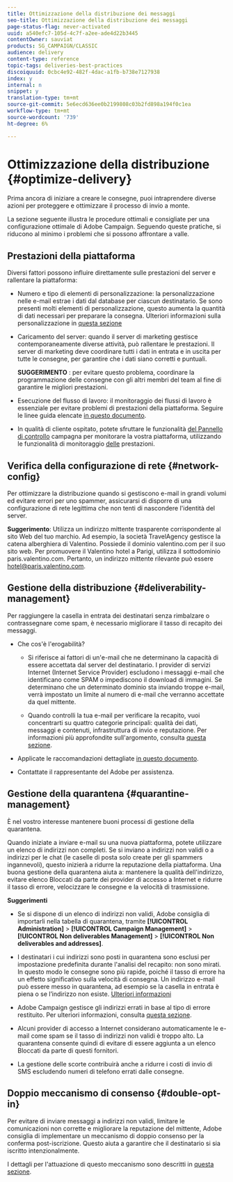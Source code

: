 ```yaml
---
title: Ottimizzazione della distribuzione dei messaggi
seo-title: Ottimizzazione della distribuzione dei messaggi
page-status-flag: never-activated
uuid: a540efc7-105d-4c7f-a2ee-ade4d22b3445
contentOwner: sauviat
products: SG_CAMPAIGN/CLASSIC
audience: delivery
content-type: reference
topic-tags: deliveries-best-practices
discoiquuid: 0cbc4e92-482f-4dac-a1fb-b738e7127938
index: y
internal: n
snippet: y
translation-type: tm+mt
source-git-commit: 5e6ecd636ee0b2199808c03b2fd898a194f0c1ea
workflow-type: tm+mt
source-wordcount: '739'
ht-degree: 6%

---
```



# Ottimizzazione della distribuzione {#optimize-delivery}

Prima ancora di iniziare a creare le consegne, puoi intraprendere diverse azioni per proteggere e ottimizzare il processo di invio a monte.

La sezione seguente illustra le procedure ottimali e consigliate per una configurazione ottimale di  Adobe Campaign. Seguendo queste pratiche, si riducono al minimo i problemi che si possono affrontare a valle.

## Prestazioni della piattaforma

Diversi fattori possono influire direttamente sulle prestazioni del server e rallentare la piattaforma:

* Numero e tipo di elementi di personalizzazione: la personalizzazione nelle e-mail estrae i dati dal database per ciascun destinatario. Se sono presenti molti elementi di personalizzazione, questo aumenta la quantità di dati necessari per preparare la consegna.  Ulteriori informazioni sulla personalizzazione in [questa sezione](../../delivery/using/about-personalization.md)

* Caricamento del server: quando il server di marketing gestisce contemporaneamente diverse attività, può rallentare le prestazioni. Il server di marketing deve coordinare tutti i dati in entrata e in uscita per tutte le consegne, per garantire che i dati siano corretti e puntuali.

   **SUGGERIMENTO** : per evitare questo problema, coordinare la programmazione delle consegne con gli altri membri del team al fine di garantire le migliori prestazioni.

* Esecuzione del flusso di lavoro: il monitoraggio dei flussi di lavoro è essenziale per evitare problemi di prestazioni della piattaforma. Seguire le linee guida elencate [in questo documento](../../workflow/using/workflow-best-practices.md#execution-and-performance).

* In qualità di cliente ospitato, potete sfruttare le funzionalità [del Pannello di controllo](https://docs.adobe.com/content/help/en/control-panel/using/discover-control-panel/key-features.html) campagna per monitorare la vostra piattaforma, utilizzando le funzionalità di monitoraggio [delle](https://docs.adobe.com/content/help/en/control-panel/using/performance-monitoring/about-performance-monitoring.html) prestazioni.

## Verifica della configurazione di rete {#network-config}

Per ottimizzare la distribuzione quando si gestiscono e-mail in grandi volumi ed evitare errori per uno spammer, assicurarsi di disporre di una configurazione di rete legittima che non tenti di nascondere l&#39;identità del server.

**Suggerimento**:  Utilizza un indirizzo mittente trasparente corrispondente al sito Web del tuo marchio. Ad esempio, la società TravelAgency gestisce la catena alberghiera di Valentino. Possiede il dominio valentino.com per il suo sito web. Per promuovere il Valentino hotel a Parigi, utilizza il sottodominio paris.valentino.com. Pertanto, un indirizzo mittente rilevante può essere hotel@paris.valentino.com.

## Gestione della distribuzione {#deliverability-management}

Per raggiungere la casella in entrata dei destinatari senza rimbalzare o contrassegnare come spam, è necessario migliorare il tasso di recapito dei messaggi.

* Che cos&#39;è l&#39;erogabilità?

   * Si riferisce ai fattori di un&#39;e-mail che ne determinano la capacità di essere accettata dal server del destinatario. I provider di servizi Internet (Internet Service Provider) escludono i messaggi e-mail che identificano come SPAM o impediscono il download di immagini. Se determinano che un determinato dominio sta inviando troppe e-mail, verrà impostato un limite al numero di e-mail che verranno accettate da quel mittente.

   * Quando controlli la tua e-mail per verificare la recapito, vuoi concentrarti su quattro categorie principali: qualità dei dati, messaggi e contenuti, infrastruttura di invio e reputazione. Per informazioni più approfondite sull&#39;argomento, consulta [questa sezione](../../delivery/using/about-deliverability.md).

* Applicate le raccomandazioni dettagliate [in questo documento](../../delivery/using/deliverability-key-points.md).

* Contattate il rappresentante del Adobe  per assistenza.

## Gestione della quarantena {#quarantine-management}

È nel vostro interesse mantenere buoni processi di gestione della quarantena.

Quando iniziate a inviare e-mail su una nuova piattaforma, potete utilizzare un elenco di indirizzi non completi. Se si inviano a indirizzi non validi o a indirizzi per le chat (le caselle di posta solo create per gli spammers ingannevoli), questo inizierà a ridurre la reputazione della piattaforma. Una buona gestione della quarantena aiuta a: mantenere la qualità dell&#39;indirizzo, evitare  elenco Bloccati da parte dei provider di accesso a Internet e ridurre il tasso di errore, velocizzare le consegne e la velocità di trasmissione.

**Suggerimenti**

* Se si dispone di un elenco di indirizzi non validi,  Adobe consiglia di importarli nella tabella di quarantena, tramite **[!UICONTROL Administration]** > **[!UICONTROL Campaign Management]** > **[!UICONTROL Non deliverables Management]** > **[!UICONTROL Non deliverables and addresses]**.

* I destinatari i cui indirizzi sono posti in quarantena sono esclusi per impostazione predefinita durante l&#39;analisi del recapito: non sono mirati. In questo modo le consegne sono più rapide, poiché il tasso di errore ha un effetto significativo sulla velocità di consegna. Un indirizzo e-mail può essere messo in quarantena, ad esempio se la casella in entrata è piena o se l’indirizzo non esiste. [Ulteriori informazioni](#identifying-quarantined-addresses-for-a-delivery)

*  Adobe Campaign gestisce gli indirizzi errati in base al tipo di errore restituito. Per ulteriori informazioni, consulta [questa sezione](../../delivery/using/understanding-quarantine-management.md).


* Alcuni provider di accesso a Internet considerano automaticamente le e-mail come spam se il tasso di indirizzi non validi è troppo alto. La quarantena consente quindi di evitare di essere aggiunta a un elenco Bloccati  da parte di questi fornitori.

* La gestione delle scorte contribuirà anche a ridurre i costi di invio di SMS escludendo numeri di telefono errati dalle consegne.

## Doppio meccanismo di consenso {#double-opt-in}

Per evitare di inviare messaggi a indirizzi non validi, limitare le comunicazioni non corrette e migliorare la reputazione del mittente,  Adobe consiglia di implementare un meccanismo di doppio consenso per la conferma post-iscrizione. Questo aiuta a garantire che il destinatario si sia iscritto intenzionalmente.

I dettagli per l&#39;attuazione di questo meccanismo sono descritti in [questa sezione](../../web/using/use-cases--web-forms.md).
